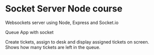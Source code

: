 # Socket Server  Node course

Websockets server using Node, Express and Socket.io

Queue App with socket

Create tickets, assign to desk and display assigned tickets on screen. Shows how many tickets are left in the queue.


